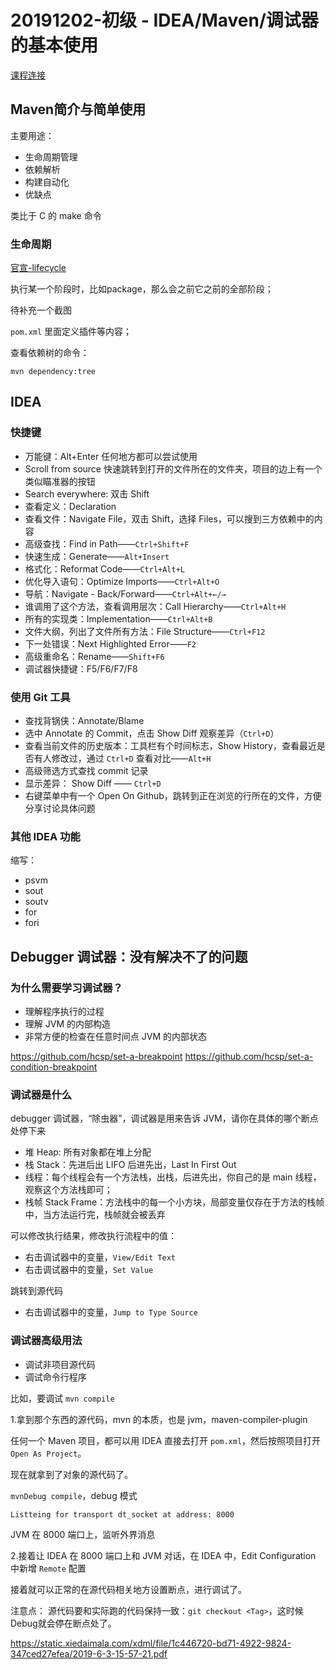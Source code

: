 # 20191202-初级 - IDEA/Maven/调试器的基本使用

[课程连接](https://xiedaimala.com/courses/9990a941-54a0-4e76-9f53-d09bf01e5136#/common)

## Maven简介与简单使用

主要用途：
- 生命周期管理
- 依赖解析
- 构建自动化
- 优缺点

类比于 C 的 make 命令

### 生命周期

[官宣-lifecycle](https://maven.apache.org/guides/introduction/introduction-to-the-lifecycle.html)

执行某一个阶段时，比如package，那么会之前它之前的全部阶段；

待补充一个截图

`pom.xml` 里面定义插件等内容；

查看依赖树的命令：
```
mvn dependency:tree
```

## IDEA

### 快捷键
- 万能键：Alt+Enter 任何地方都可以尝试使用
- Scroll from source 快速跳转到打开的文件所在的文件夹，项目的边上有一个类似瞄准器的按钮
- Search everywhere: 双击 Shift
- 查看定义：Declaration
- 查看文件：Navigate File，双击 Shift，选择 Files，可以搜到三方依赖中的内容
- 高级查找：Find in Path——`Ctrl+Shift+F`
- 快速生成：Generate——`Alt+Insert`
- 格式化：Reformat Code——`Ctrl+Alt+L`
- 优化导入语句：Optimize Imports——`Ctrl+Alt+O`
- 导航：Navigate - Back/Forward——`Ctrl+Alt+←/→`
- 谁调用了这个方法，查看调用层次：Call Hierarchy——`Ctrl+Alt+H`
- 所有的实现类：Implementation——`Ctrl+Alt+B`
- 文件大纲，列出了文件所有方法：File Structure——`Ctrl+F12`
- 下一处错误：Next Highlighted Error——`F2`
- 高级重命名：Rename——`Shift+F6`
- 调试器快捷键：F5/F6/F7/F8

### 使用 Git 工具

- 查找背锅侠：Annotate/Blame
- 选中 Annotate 的 Commit，点击 Show Diff 观察差异（`Ctrl+D`）
- 查看当前文件的历史版本：工具栏有个时间标志，Show History，查看最近是否有人修改过，通过 `Ctrl+D` 查看对比——`Alt+H`
- 高级筛选方式查找 commit 记录
- 显示差异： Show Diff —— `Ctrl+D`
- 右键菜单中有一个 Open On Github，跳转到正在浏览的行所在的文件，方便分享讨论具体问题

### 其他 IDEA 功能

缩写：
- psvm
- sout
- soutv
- for
- fori




## Debugger 调试器：没有解决不了的问题

### 为什么需要学习调试器？

- 理解程序执行的过程
- 理解 JVM 的内部构造
- 非常方便的检查在任意时间点 JVM 的内部状态

https://github.com/hcsp/set-a-breakpoint
https://github.com/hcsp/set-a-condition-breakpoint

### 调试器是什么

debugger 调试器，“除虫器”，调试器是用来告诉 JVM，请你在具体的哪个断点处停下来

- 堆 Heap: 所有对象都在堆上分配
- 栈 Stack：先进后出 LIFO 后进先出，Last In First Out
- 线程：每个线程会有一个方法栈，出栈，后进先出，你自己的是 main 线程，观察这个方法栈即可；
- 栈帧 Stack Frame：方法栈中的每一个小方块，局部变量仅存在于方法的栈帧中，当方法运行完，栈帧就会被丢弃


可以修改执行结果，修改执行流程中的值：
- 右击调试器中的变量，`View/Edit Text`
- 右击调试器中的变量，`Set Value`

跳转到源代码
- 右击调试器中的变量，`Jump to Type Source`


### 调试器高级用法

- 调试非项目源代码
- 调试命令行程序

比如，要调试 `mvn compile`

1.拿到那个东西的源代码，mvn 的本质，也是 jvm，maven-compiler-plugin

任何一个 Maven 项目，都可以用 IDEA 直接去打开 `pom.xml`，然后按照项目打开 `Open As Project`。

现在就拿到了对象的源代码了。

`mvnDebug compile`，debug 模式

`Listteing for transport dt_socket at address: 8000`

JVM 在 8000 端口上，监听外界消息

2.接着让 IDEA 在 8000 端口上和 JVM 对话，在 IDEA 中，Edit Configuration 中新增 `Remote` 配置

接着就可以正常的在源代码相关地方设置断点，进行调试了。

注意点：
源代码要和实际跑的代码保持一致：`git checkout <Tag>`，这时候Debug就会停在断点处了。

https://static.xiedaimala.com/xdml/file/1c446720-bd71-4922-9824-347ced27efea/2019-6-3-15-57-21.pdf